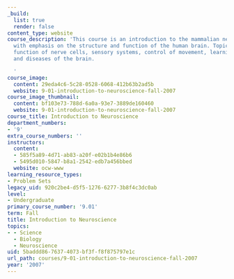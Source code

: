 ```yaml
---
_build:
  list: true
  render: false
content_type: website
course_description: 'This course is an introduction to the mammalian nervous system,
  with emphasis on the structure and function of the human brain. Topics include the
  function of nerve cells, sensory systems, control of movement, learning and memory,
  and diseases of the brain.

  '
course_image:
  content: 29eda4c6-5c28-0528-6068-412b63b2ad5b
  website: 9-01-introduction-to-neuroscience-fall-2007
course_image_thumbnail:
  content: bf103e73-788d-6a0a-93e7-3889de160460
  website: 9-01-introduction-to-neuroscience-fall-2007
course_title: Introduction to Neuroscience
department_numbers:
- '9'
extra_course_numbers: ''
instructors:
  content:
  - 585f5a89-4d71-ab83-a20f-e02b1b4e86b6
  - 5495d010-5847-b8a1-2542-edb7a456bbed
  website: ocw-www
learning_resource_types:
- Problem Sets
legacy_uid: 920c2be4-d5f5-1276-6277-3b8f4c3dc0ab
level:
- Undergraduate
primary_course_number: '9.01'
term: Fall
title: Introduction to Neuroscience
topics:
- - Science
  - Biology
  - Neuroscience
uid: 5baddd86-7637-4073-bf3f-f8f875797e1c
url_path: courses/9-01-introduction-to-neuroscience-fall-2007
year: '2007'
---
```

